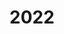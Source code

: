 ---
title: 2022
# hero: /images/posts/writing-posts/git.svg
menu:
  sidebar:
    name: 2022
    identifier: 2022
    # weight: 300
---
